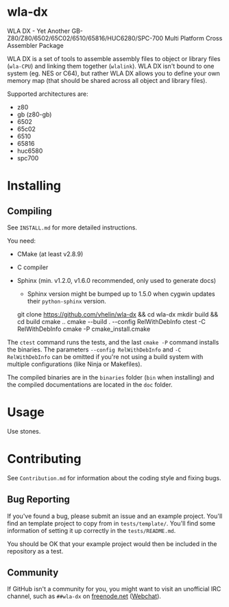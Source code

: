 wla-dx
======

WLA DX - Yet Another
GB-Z80/Z80/6502/65C02/6510/65816/HUC6280/SPC-700
Multi Platform Cross Assembler Package

WLA DX is a set of tools to assemble assembly files to object or library files
(`wla-CPU`) and linking them together (`wlalink`). WLA DX isn't bound to one
system (eg. NES or C64), but rather WLA DX allows you to define your own
memory map (that should be shared across all object and library files).

Supported architectures are:

* z80
* gb (z80-gb)
* 6502
* 65c02
* 6510
* 65816
* huc6580
* spc700



Installing
==========

Compiling
---------

See `INSTALL.md` for more detailed instructions.

You need:

* CMake (at least v2.8.9)
* C compiler
* Sphinx (min. v1.2.0, v1.6.0 recommended, only used to generate docs)
    * Sphinx version might be bumped up to 1.5.0 when cygwin updates their
      `python-sphinx` version.

    git clone https://github.com/vhelin/wla-dx && cd wla-dx
    mkdir build && cd build
    cmake ..
    cmake --build . --config RelWithDebInfo
    ctest -C RelWithDebInfo
    cmake -P cmake_install.cmake

The `ctest` command runs the tests, and the last `cmake -P` command installs
the binaries. The parameters `--config RelWithDebInfo` and `-C RelWithDebInfo`
can be omitted if you're not using a build system with multiple configurations
(like Ninja or Makefiles).

The compiled binaries are in the `binaries` folder (`bin` when installing) and
the compiled documentations are located in the `doc` folder.



Usage
=====

Use stones.



Contributing
============

See `Contribution.md` for information about the coding style and fixing bugs.

Bug Reporting
-------------

If you've found a bug, please submit an issue and an example project. You'll
find an template project to copy from in `tests/template/`. You'll find some
information of setting it up correctly in the `tests/README.md`.

You should be OK that your example project would then be included in the
repository as a test.

Community
---------

If GitHub isn't a community for you, you might want to visit an unofficial
IRC channel, such as `##wla-dx` on [freenode.net](https://freenode.net/)
([Webchat](https://webchat.freenode.net?channels=%23%23wla-dx)).

